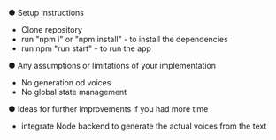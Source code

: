 ● Setup instructions

- Clone repository
- run "npm i" or "npm install" - to install the dependencies
- run npm "run start" - to run the app

● Any assumptions or limitations of your implementation

- No generation od voices
- No global state management

● Ideas for further improvements if you had more time

- integrate Node backend to generate the actual voices from the text
